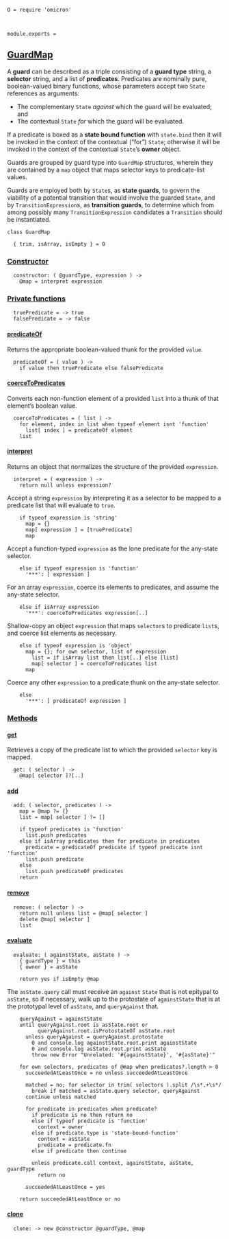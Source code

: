     O = require 'omicron'



    module.exports =



## [GuardMap](#guard-map)

A **guard** can be described as a triple consisting of a **guard type** string,
a **selector** string, and a list of **predicates**. Predicates are nominally
pure, boolean-valued binary functions, whose parameters accept two `State`
references as arguments:

* The complementary `State` *against* which the guard will be evaluated; and
* The contextual `State` *for* which the guard will be evaluated.

If a predicate is boxed as a **state bound function** with `state.bind` then it
will be invoked in the context of the contextual (“for”) `State`; otherwise it
will be invoked in the context of the contextual `State`’s **owner** object.

Guards are grouped by guard type into `GuardMap` structures, wherein they are
contained by a `map` object that maps selector keys to predicate-list values.

Guards are employed both by `State`s, as **state guards**, to govern the
viability of a potential transition that would involve the guarded `State`,
and by `TransitionExpression`s, as **transition guards**, to determine which
from among possibly many `TransitionExpression` candidates a `Transition`
should be instantiated.

    class GuardMap

      { trim, isArray, isEmpty } = O



### [Constructor](#guard-map--constructor)

      constructor: ( @guardType, expression ) ->
        @map = interpret expression



### [Private functions](#guard-map--private)

      truePredicate = -> true
      falsePredicate = -> false


#### [predicateOf](#guard-map--private--predicate-of)

Returns the appropriate boolean-valued thunk for the provided `value`.

      predicateOf = ( value ) ->
        if value then truePredicate else falsePredicate


#### [coerceToPredicates](#guard-map--private--coerce-to-predicates)

Converts each non-function element of a provided `list` into a thunk of that
element’s boolean value.

      coerceToPredicates = ( list ) ->
        for element, index in list when typeof element isnt 'function'
          list[ index ] = predicateOf element
        list


#### [interpret](#guard-map--private--interpret)

Returns an object that normalizes the structure of the provided `expression`.

      interpret = ( expression ) ->
        return null unless expression?

Accept a string `expression` by interpreting it as a selector to be mapped to
a predicate list that will evaluate to `true`.

        if typeof expression is 'string'
          map = {}
          map[ expression ] = [truePredicate]
          map

Accept a function-typed `expression` as the lone predicate for the any-state
selector.

        else if typeof expression is 'function'
          '***': [ expression ]

For an array `expression`, coerce its elements to predicates, and assume the
any-state selector.

        else if isArray expression
          '***': coerceToPredicates expression[..]

Shallow-copy an object `expression` that maps `selector`s to predicate `list`s,
and coerce list elements as necessary.

        else if typeof expression is 'object'
          map = {}; for own selector, list of expression
            list = if isArray list then list[..] else [list]
            map[ selector ] = coerceToPredicates list
          map

Coerce any other `expression` to a predicate thunk on the any-state selector.

        else
          '***': [ predicateOf expression ]



### [Methods](#guard-map--methods)


#### [get](#guard-map--prototype--get)

Retrieves a copy of the predicate list to which the provided `selector` key is
mapped.

      get: ( selector ) ->
        @map[ selector ]?[..]


#### [add](#guard-map--prototype--add)

      add: ( selector, predicates ) ->
        map = @map ?= {}
        list = map[ selector ] ?= []

        if typeof predicates is 'function'
          list.push predicates
        else if isArray predicates then for predicate in predicates
          predicate = predicateOf predicate if typeof predicate isnt 'function'
          list.push predicate
        else
          list.push predicateOf predicates
        return


#### [remove](#guard-map--prototype--remove)

      remove: ( selector ) ->
        return null unless list = @map[ selector ]
        delete @map[ selector ]
        list


#### [evaluate](#guard-map--prototype--evaluate)

      evaluate: ( againstState, asState ) ->
        { guardType } = this
        { owner } = asState

        return yes if isEmpty @map

The `asState.query` call must receive an `against` `State` that is not epitypal
to `asState`, so if necessary, walk up to the protostate of `againstState` that
is at the prototypal level of `asState`, and `queryAgainst` that.

        queryAgainst = againstState
        until queryAgainst.root is asState.root or
              queryAgainst.root.isProtostateOf asState.root
          unless queryAgainst = queryAgainst.protostate
            0 and console.log againstState.root.print againstState
            0 and console.log asState.root.print asState
            throw new Error "Unrelated: '#{againstState}', '#{asState}'"

        for own selectors, predicates of @map when predicates?.length > 0
          succeededAtLeastOnce = no unless succeededAtLeastOnce

          matched = no; for selector in trim( selectors ).split /\s*,+\s*/
            break if matched = asState.query selector, queryAgainst
          continue unless matched

          for predicate in predicates when predicate?
            if predicate is no then return no
            else if typeof predicate is 'function'
              context = owner
            else if predicate.type is 'state-bound-function'
              context = asState
              predicate = predicate.fn
            else if predicate then continue

            unless predicate.call context, againstState, asState, guardType
              return no

          succeededAtLeastOnce = yes

        return succeededAtLeastOnce or no


#### [clone](#guard-map--prototype--clone)

      clone: -> new @constructor @guardType, @map
